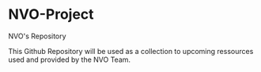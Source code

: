 # NVO-Project
NVO's Repository

This Github Repository will be used as a collection to upcoming ressources used and provided by the NVO Team.
